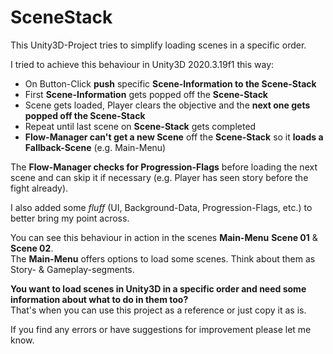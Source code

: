 SceneStack
==========

This Unity3D-Project tries to simplify loading scenes in a specific order.

I tried to achieve this behaviour in Unity3D 2020.3.19f1 this way:
  - On Button-Click **push** specific **Scene-Information to the Scene-Stack**
  - First **Scene-Information** gets popped off the **Scene-Stack**
  - Scene gets loaded, Player clears the objective and the **next one gets popped off the Scene-Stack**
  - Repeat until last scene on **Scene-Stack** gets completed
  - **Flow-Manager can't get a new Scene** off the **Scene-Stack** so it **loads a Fallback-Scene** (e.g. Main-Menu)

The **Flow-Manager checks for Progression-Flags** before loading the next scene and can skip it if necessary (e.g. Player has seen story before the fight already).

I also added some _fluff_ (UI, Background-Data, Progression-Flags, etc.) to better bring my point across.

You can see this behaviour in action in the scenes **Main-Menu** **Scene 01** & **Scene 02**.\
The **Main-Menu** offers options to load some scenes. Think about them as Story- & Gameplay-segments.

**You want to load scenes in Unity3D in a specific order and need some information about what to do in them too?**\
That's when you can use this project as a reference or just copy it as is.

If you find any errors or have suggestions for improvement please let me know.
